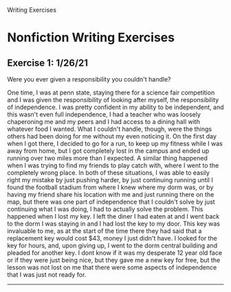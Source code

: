 Writing Exercises

# Nonfiction Writing Exercises
## Exercise 1: 1/26/21
Were you ever given a responsibility you couldn't handle?

One time, I was at penn state, staying there for a science fair competition and I was given the responsibility of looking after myself, the responsibility of independence.  I was pretty confident in my ability to be independent, and this wasn't even full independence, I had a teacher who was loosely chaperoning me and my peers and I had access to a dining hall with whatever food I wanted.  What I couldn't handle, though, were the things others had been doing for me without my even noticing it.  On the first day when I got there, I decided to go for a run, to keep up my fitness while I was away from home, but I got completely lost in the campus and ended up running over two miles more than I expected.  A similar thing happened when I was trying to find my friends to play catch with, where I went to the completely wrong place.  In both of these situations, I was able to easily right my mistake by just pushing harder, by just continuing running until I found the football stadium from where I knew where my dorm was, or by having my friend share his location with me and just running there on the map, but there was one part of independence that I couldn't solve by just continuing what I was doing, I had to actually solve the problem.  This happened when I lost my key.  I left the diner I had eaten at and I went back to the dorm I was staying in and I had lost the key to my door.  This key was invaluable to me, as at the start of the time there they had said that a replacement key would cost $43, money I just didn't have.  I looked for the key for hours, and, upon giving up, I went to the dorm central building and pleaded for another key.  I dont know if it was my desperate 12 year old face or if they were just being nice, but they gave me a new key for free, but the lesson was not lost on me that there were some aspects of independence that I was just not ready for.

***
